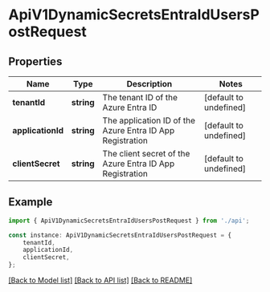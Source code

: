# ApiV1DynamicSecretsEntraIdUsersPostRequest


## Properties

Name | Type | Description | Notes
------------ | ------------- | ------------- | -------------
**tenantId** | **string** | The tenant ID of the Azure Entra ID | [default to undefined]
**applicationId** | **string** | The application ID of the Azure Entra ID App Registration | [default to undefined]
**clientSecret** | **string** | The client secret of the Azure Entra ID App Registration | [default to undefined]

## Example

```typescript
import { ApiV1DynamicSecretsEntraIdUsersPostRequest } from './api';

const instance: ApiV1DynamicSecretsEntraIdUsersPostRequest = {
    tenantId,
    applicationId,
    clientSecret,
};
```

[[Back to Model list]](../README.md#documentation-for-models) [[Back to API list]](../README.md#documentation-for-api-endpoints) [[Back to README]](../README.md)
